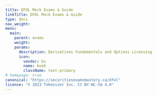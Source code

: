 ```yaml
---
title: DFOL Mock Exams & Guide
linkTitle: DFOL Mock Exams & Guide
type: docs
nav_weight: 
menu:
  main:
    parent: exams
    weight: 
    params:
      description: Derivatives Fundamentals and Options Licensing
      icon:
        vendor: bs
        name: book
        className: text-primary
# homepage: true
canonical: "https://securitiesexamsmastery.ca/dfol"
license: "© 2023 Tokenizer Inc. CC BY-NC-SA 4.0"
---
```


